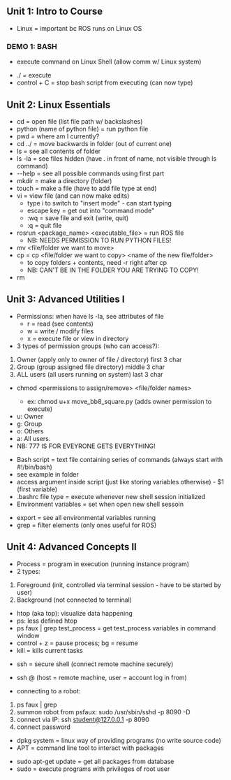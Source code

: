 ## Unit 1: Intro to Course
- Linux = important bc ROS runs on Linux OS
### DEMO 1: BASH
- execute command on Linux Shell (allow comm w/ Linux system)
* ./ = execute
* control + C = stop bash script from executing (can now type)

## Unit 2: Linux Essentials
* cd = open file (list file path w/ backslashes)
* python (name of python file) = run python file
* pwd = where am I currently?
* cd ../ = move backwards in folder (out of current one)
* ls = see all contents of folder
* ls -la = see files hidden (have . in front of name, not visible through ls command)
* --help = see all possible commands using first part
* mkdir = make a directory (folder)
* touch = make a file (have to add file type at end)
* vi = view file (and can now make edits)
    * type i to switch to "insert mode" - can start typing
    * escape key = get out into "command mode"
    * :wq = save file and exit (write, quit)
    * :q = quit file
* rosrun <package_name> <executable_file> = run ROS file
    * NB: NEEDS PERMISSION TO RUN PYTHON FILES!
* mv <file/folder we want to move> <destination>
* cp = cp <file/folder we want to copy> <name of the new file/folder>
    * to copy folders + contents, need -r right after cp
    * NB: CAN'T BE IN THE FOLDER YOU ARE TRYING TO COPY!
* rm <file to remove>
## Unit 3: Advanced Utilities I
- Permissions: when have ls -la, see attributes of file
    - r = read (see contents)
    - w = write / modify files 
    - x = execute file or view in directory
- 3 types of permission groups (who can access?):
1. Owner (apply only to owner of file / directory) first 3 char
2. Group (group assigned file directory) middle 3 char
3. ALL users (all users running on system) last 3 char
* chmod  <groups to assign the permissions><permissions to assign/remove> <file/folder names>
    * ex: chmod u+x move_bb8_square.py (adds owner permission to execute)
* u: Owner
* g: Group
* o: Others
* a: All users.
* NB: 777 IS FOR EVEYRONE GETS EVERYTHING!
- Bash script = text file containing series of commands (always start with #!/bin/bash)
- see example in folder
- access argument inside script (just like storing variables otherwise) - $1 (first variable)
- .bashrc file type = execute whenever new shell session initialized
- Environment variables = set when open new shell sessoin
* export = see all environmental variables running
* grep = filter elements (only ones useful for ROS)
## Unit 4: Advanced Concepts II
- Process = program in execution (running instance program)
- 2 types: 
1. Foreground (init, controlled via terminal session - have to be started by user)
2. Background (not connected to terminal)
* htop (aka top): visualize data happening 
* ps: less defined htop
* ps faux | grep test_process = get test_process variables in command window
* control + z = pause process; bg = resume
* kill = kills current tasks
- ssh = secure shell (connect remote machine securely)
* ssh <user>@<host> (host = remote machine, user = account log in from)


* connecting to a robot: 
1. ps faux | grep
2. summon robot from psfaux: sudo /usr/sbin/sshd -p 8090 -D
3. connect via IP: ssh student@127.0.0.1 -p 8090
4. connect password

- dpkg system = linux way of providing programs (no write source code)
- APT = command line tool to interact with packages
* sudo apt-get update = get all packages from database
* sudo = execute programs with privileges of root user 